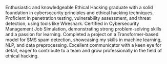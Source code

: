 Enthusiastic and knowledgeable Ethical Hacking graduate with a solid foundation in cybersecurity principles and ethical hacking techniques. Proficient in penetration testing, vulnerability assessment, and threat detection, using tools like Wireshark. Certified in Cybersecurity Management Job Simulation, demonstrating strong problem-solving skills and a passion for learning. Completed a project on a Transformer-based model for SMS spam detection, showcasing my skills in machine learning, NLP, and data preprocessing. Excellent communicator with a keen eye for detail, eager to contribute to a team and grow professionally in the field of ethical hacking.
